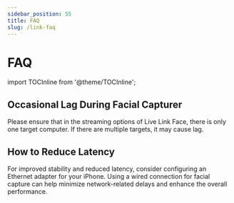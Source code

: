 ```yaml
---
sidebar_position: 55
title: FAQ
slug: /link-faq
---	
```


# FAQ 

import TOCInline from '@theme/TOCInline';

<TOCInline toc={toc} />

## Occasional Lag During Facial Capturer

Please ensure that in the streaming options of Live Link Face, there is only one target computer. If there are multiple targets, it may cause lag.

## How to Reduce Latency

For improved stability and reduced latency, consider configuring an Ethernet adapter for your iPhone. Using a wired connection for facial capture can help minimize network-related delays and enhance the overall performance.
